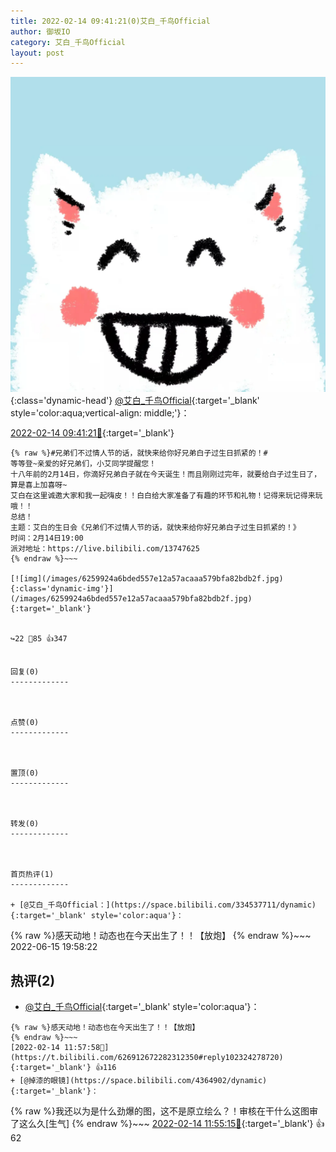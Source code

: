 ```yaml
---
title: 2022-02-14 09:41:21(0)艾白_千鸟Official
author: 御坂IO
category: 艾白_千鸟Official
layout: post
---
```


![img](/images/9ae8b9445fd0665cc014d9080156a45271be73c6.jpg){:class='dynamic-head'}
[@艾白_千鸟Official](https://space.bilibili.com/334537711/dynamic){:target='_blank' style='color:aqua;vertical-align: middle;'}：

[2022-02-14 09:41:21🔗](https://t.bilibili.com/626912672282312350){:target='_blank'}

~~~
{% raw %}#兄弟们不过情人节的话，就快来给你好兄弟白子过生日抓紧的！#
等等登~亲爱的好兄弟们，小艾同学提醒您！
十八年前的2月14日，你滴好兄弟白子就在今天诞生！而且刚刚过完年，就要给白子过生日了，算是喜上加喜呀~
艾白在这里诚邀大家和我一起嗨皮！！白白给大家准备了有趣的环节和礼物！记得来玩记得来玩哦！！
总结！
主题：艾白的生日会《兄弟们不过情人节的话，就快来给你好兄弟白子过生日抓紧的！》 
时间：2月14日19:00
派对地址：https://live.bilibili.com/13747625 
{% endraw %}~~~

[![img](/images/6259924a6bded557e12a57acaaa579bfa82bdb2f.jpg){:class='dynamic-img'}](/images/6259924a6bded557e12a57acaaa579bfa82bdb2f.jpg){:target='_blank'}


↪️22 💬85 👍347


回复(0)
-------------



点赞(0)
-------------



置顶(0)
-------------



转发(0)
-------------



首页热评(1)
-------------

+ [@艾白_千鸟Official：](https://space.bilibili.com/334537711/dynamic){:target='_blank' style='color:aqua'}：
~~~
{% raw %}感天动地！动态也在今天出生了！！【放炮】
{% endraw %}~~~
2022-06-15 19:58:22


热评(2)
-------------

+ [@艾白_千鸟Official](https://space.bilibili.com/334537711/dynamic){:target='_blank' style='color:aqua'}：
~~~
{% raw %}感天动地！动态也在今天出生了！！【放炮】
{% endraw %}~~~
[2022-02-14 11:57:58🔗](https://t.bilibili.com/626912672282312350#reply102324278720){:target='_blank'} 👍116
+ [@掉漆的眼镜](https://space.bilibili.com/4364902/dynamic){:target='_blank'}：
~~~
{% raw %}我还以为是什么劲爆的图，这不是原立绘么？！审核在干什么这图审了这么久[生气]
{% endraw %}~~~
[2022-02-14 11:55:15🔗](https://t.bilibili.com/626912672282312350#reply102323908800){:target='_blank'} 👍62



